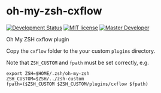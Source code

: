 # oh-my-zsh-cxflow
[![Development Status](https://img.shields.io/badge/status-CX%20Experimental-yellow.svg?style=flat)]()
[![MIT license](https://img.shields.io/badge/license-MIT-blue.svg?style=flat)](LICENSE)
[![Master Developer](https://img.shields.io/badge/master-Petr%20Bělohlávek-lightgrey.svg?style=flat)]()


Oh My ZSH cxflow plugin

Copy the `cxflow` folder to the your custom `plugins` directory.

Note that `ZSH_CUSTOM` and `fpath` must be set correctly, e.g. 
```
export ZSH=$HOME/.zsh/oh-my-zsh
ZSH_CUSTOM=$ZSH/../zsh-custom
fpath=($ZSH_CUSTOM $ZSH_CUSTOM/plugins/cxflow $fpath)
```
